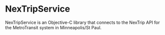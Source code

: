 # NexTripService

NexTripService is an Objective-C library that connects to the NexTrip API for the MetroTransit system in Minneapolis/St Paul.